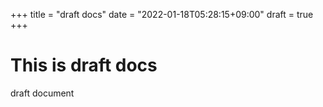 +++
title = "draft docs"
date = "2022-01-18T05:28:15+09:00"
draft = true
+++

# This is draft docs

draft document
